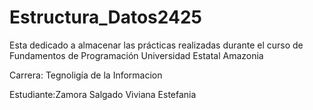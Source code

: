 # Estructura_Datos2425
Esta dedicado a almacenar las prácticas realizadas durante el curso de Fundamentos de Programación
Universidad Estatal Amazonia

Carrera: Tegnoligía de la Informacion

Estudiante:Zamora Salgado Viviana Estefania
